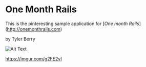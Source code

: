 # One Month Rails

This is the pinteresting sample application for [*One month Rails*] (http://onemonthrails.com)

by Tyler Berry

![Alt Text](https://media.giphy.com/media/vFKqnCdLPNOKc/giphy.gif)



https://imgur.com/g2FE2vI
